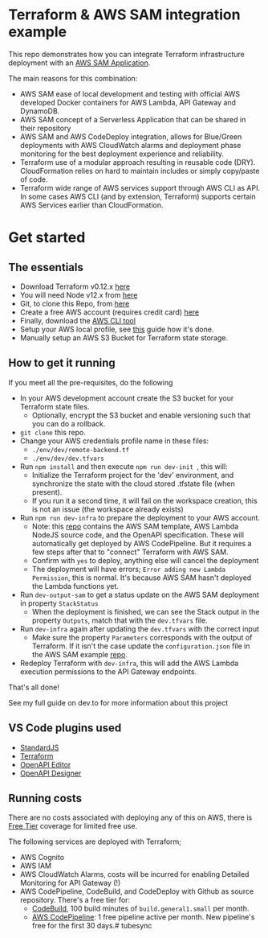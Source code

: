 # Terraform & AWS SAM integration example

This repo demonstrates how you can integrate Terraform infrastructure deployment with an [AWS SAM Application](https://github.com/rpstreef/aws-sam-node-example/). 

The main reasons for this combination:

- AWS SAM ease of local development and testing with official AWS developed Docker containers for AWS Lambda, API Gateway and DynamoDB.
- AWS SAM concept of a Serverless Application that can be shared in their repository
- AWS SAM and AWS CodeDeploy integration, allows for Blue/Green deployments with AWS CloudWatch alarms and deployment phase monitoring for the best deployment experience and reliability.
- Terraform use of a modular approach resulting in reusable code (DRY). CloudFormation relies on hard to maintain includes or simply copy/paste of code.
- Terraform wide range of AWS services support through AWS CLI as API. In some cases AWS CLI (and by extension, Terraform) supports certain AWS Services earlier than CloudFormation.

# Get started

## The essentials

- Download Terraform v0.12.x [here](https://www.terraform.io/downloads.html)
- You will need Node v12.x from [here](https://nodejs.org/en/download/)
- Git, to clone this Repo, from [here](https://git-scm.com/downloads)
- Create a free AWS account (requires credit card) [here](https://aws.amazon.com/)
- Finally, download the [AWS CLI tool](https://aws.amazon.com/cli/) 
- Setup your AWS local profile, see [this](https://docs.aws.amazon.com/cli/latest/userguide/cli-configure-profiles.html) guide how it's done.
- Manually setup an AWS S3 Bucket for Terraform state storage.

## How to get it running

If you meet all the pre-requisites, do the following

- In your AWS development account create the S3 bucket for your Terraform state files.
  - Optionally, encrypt the S3 bucket and enable versioning such that you can do a rollback.
- ``git clone`` this repo.
- Change your AWS credentials profile name in these files: 
  - ``./env/dev/remote-backend.tf``
  - ``./env/dev/dev.tfvars``
- Run ``npm install`` and then execute ``npm run dev-init ``, this will:
  - Initialize the Terraform project for the 'dev' environment, and synchronize the state with the cloud stored .tfstate file (when present).
  - If you run it a second time, it will fail on the workspace creation, this is not an issue (the workspace already exists)
- Run ``npm run dev-infra`` to prepare the deployment to your AWS account.
  - Note: this [repo](https://github.com/rpstreef/aws-sam-node-example/) contains the AWS SAM template, AWS Lambda NodeJS source code, and the OpenAPI specification. These will automatically get deployed by AWS CodePipeline. But it requires a few steps after that to "connect" Terraform with AWS SAM.
  - Confirm with ``yes`` to deploy, anything else will cancel the deployment
  - The deployment will have errors; ``Error adding new Lambda Permission``, this is normal. It's because AWS SAM hasn't deployed the Lambda functions yet.
- Run `dev-output-sam` to get a status update on the AWS SAM deployment in property ``StackStatus``
  - When the deployment is finished, we can see the Stack output in the property ``Outputs``, match that with the ``dev.tfvars`` file.
- Run ``dev-infra`` again after updating the ``dev.tfvars`` with the correct input
  - Make sure the property ``Parameters`` corresponds with the output of Terraform. If it isn't the case update the ``configuration.json`` file in the AWS SAM example [repo](https://github.com/rpstreef/aws-sam-node-example/).
- Redeploy Terraform with ``dev-infra``, this will add the AWS Lambda execution permissions to the API Gateway endpoints.

That's all done!

See my full guide on dev.to for more information about this project

## VS Code plugins used

- [StandardJS](https://marketplace.visualstudio.com/items?itemName=chenxsan.vscode-standardjs)
- [Terraform](https://marketplace.visualstudio.com/items?itemName=mauve.terraform)
- [OpenAPI Editor](https://marketplace.visualstudio.com/items?itemName=42Crunch.vscode-openapi)
- [OpenAPI Designer](https://marketplace.visualstudio.com/items?itemName=philosowaffle.openapi-designer)

## Running costs

There are no costs associated with deploying any of this on AWS, there is [Free Tier](https://aws.amazon.com/free) coverage for limited free use.

The following services are deployed with Terraform;
- AWS Cognito
- AWS IAM
- AWS CloudWatch Alarms, costs will be incurred for enabling Detailed Monitoring for API Gateway (!)
- AWS CodePipeline, CodeBuild, and CodeDeploy with Github as source repository. There's a free tier for:
  - [CodeBuild](https://aws.amazon.com/codebuild/pricing/), 100 build minutes of ```build.general1.small``` per month.
  - [AWS CodePipeline](https://aws.amazon.com/codepipeline/pricing/): 1 free pipeline active per month. New pipeline's free for the first 30 days.# tubesync
